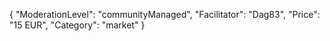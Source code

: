 {
"ModerationLevel": "communityManaged",
"Facilitator": "Dag83",
"Price": "15 EUR",
"Category": "market"
}
